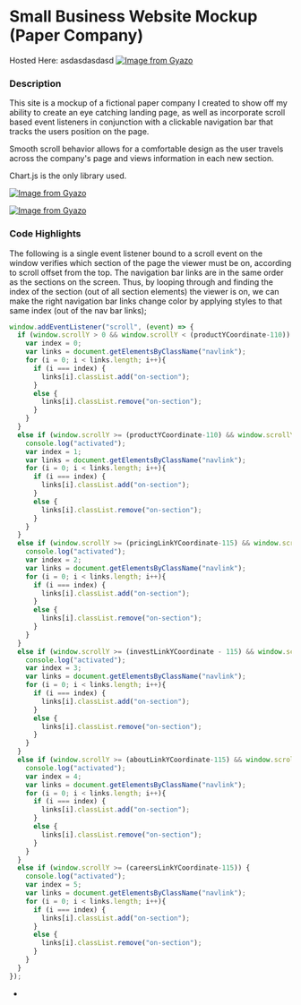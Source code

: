 # Small Business Website Mockup (Paper Company)
Hosted Here: asdasdasdasd
[![Image from Gyazo](https://i.gyazo.com/aa5bd0aeea6645d22db8e32c5da1a2d3.gif)](https://gyazo.com/aa5bd0aeea6645d22db8e32c5da1a2d3)
### Description
This site is a mockup of a fictional paper company I created to show off my ability
to create an eye catching landing page, as well as incorporate scroll based event
listeners in conjunction with a clickable navigation bar that tracks the users position on the page.

Smooth scroll behavior allows for a comfortable design as the user travels across the
company's page and views information in each new section.

Chart.js is the only library used.

[![Image from Gyazo](https://i.gyazo.com/e05e2916782d51d4cc80e9f08b63d701.gif)](https://gyazo.com/e05e2916782d51d4cc80e9f08b63d701)

[![Image from Gyazo](https://i.gyazo.com/3185ea0e9118127938454609131cab35.gif)](https://gyazo.com/3185ea0e9118127938454609131cab35)

### Code Highlights
The following is a single event listener bound to a scroll event on the window verifies which section of the page the viewer must be on, according to scroll offset from the top. 
The navigation bar links are in the same order as the sections on the screen. Thus, by looping through and finding the index of the section (out of all section elements) the viewer is on, we can make the right navigation bar links change color by applying styles to that same index (out of the nav bar links);
```javascript
window.addEventListener("scroll", (event) => { 
  if (window.scrollY > 0 && window.scrollY < (productYCoordinate-110)) {
    var index = 0;
    var links = document.getElementsByClassName("navlink");
    for (i = 0; i < links.length; i++){
      if (i === index) {
        links[i].classList.add("on-section");
      }
      else {
        links[i].classList.remove("on-section");
      }
    }
  }
  else if (window.scrollY >= (productYCoordinate-110) && window.scrollY < (pricingLinkYCoordinate - 115)) {
    console.log("activated");
    var index = 1;
    var links = document.getElementsByClassName("navlink");
    for (i = 0; i < links.length; i++){
      if (i === index) {
        links[i].classList.add("on-section");
      }
      else {
        links[i].classList.remove("on-section");
      }
    }
  }
  else if (window.scrollY >= (pricingLinkYCoordinate-115) && window.scrollY < (investLinkYCoordinate - 115)) {
    console.log("activated");
    var index = 2;
    var links = document.getElementsByClassName("navlink");
    for (i = 0; i < links.length; i++){
      if (i === index) {
        links[i].classList.add("on-section");
      }
      else {
        links[i].classList.remove("on-section");
      }
    }
  }
  else if (window.scrollY >= (investLinkYCoordinate - 115) && window.scrollY < (aboutLinkYCoordinate-115)) {
    console.log("activated");
    var index = 3;
    var links = document.getElementsByClassName("navlink");
    for (i = 0; i < links.length; i++){
      if (i === index) {
        links[i].classList.add("on-section");
      }
      else {
        links[i].classList.remove("on-section");
      }
    }
  }
  else if (window.scrollY >= (aboutLinkYCoordinate-115) && window.scrollY < (careersLinkYCoordinate-115)) {
    console.log("activated");
    var index = 4;
    var links = document.getElementsByClassName("navlink");
    for (i = 0; i < links.length; i++){
      if (i === index) {
        links[i].classList.add("on-section");
      }
      else {
        links[i].classList.remove("on-section");
      }
    }
  }
  else if (window.scrollY >= (careersLinkYCoordinate-115)) {
    console.log("activated");
    var index = 5;
    var links = document.getElementsByClassName("navlink");
    for (i = 0; i < links.length; i++){
      if (i === index) {
        links[i].classList.add("on-section");
      }
      else {
        links[i].classList.remove("on-section");
      }
    }
  }
});
```

  - 




